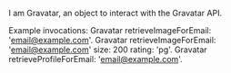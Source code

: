 I am Gravatar, an object to interact with the Gravatar API.

Example invocations:
	Gravatar retrieveImageForEmail: 'email@example.com'.
	Gravatar retrieveImageForEmail: 'email@example.com' size: 200 rating: 'pg'.
	Gravatar retrieveProfileForEmail: 'email@example.com'.
